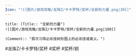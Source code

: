 ```yaml
---
Icon: "![[图片/游戏攻略/龙珠Z/卡卡罗特/奖杯/全新的力量.png|30]]"
---
```

```ad-common-bronze-trophy
title: (Title:: "全新的力量")
![[图片/游戏攻略/龙珠Z/卡卡罗特/奖杯/全新的力量.png|100]]

(Comment:: "首次习得必杀技树形图上的必杀技或奥义。")
```

#龙珠Z/卡卡罗特/奖杯 #奖杯 #奖杯/铜
